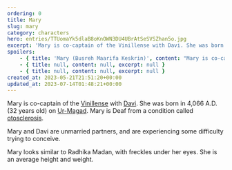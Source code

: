 ```yaml
---
ordering: 0
title: Mary
slug: mary
category: characters
hero: entries/TTUomaYk5dlaB8oKnOWN3DU4UBrAtSeSVSZhan5o.jpg
excerpt: 'Mary is co-captain of the Vinillense with Davi. She was born in 4,066 A.D. (32 years old) on Ur-Maga...'
spoilers:
    - { title: 'Mary (Busreh Maarifa Keskrin)', content: "Mary is co-captain of the [Vinillense](/category/spaceships/vinillense) with [Davi](/category/characters/davi). She was born in 4,066 A.D. (32 years old) on [Ur-Magad](/category/planets-cities/ur-magad). Mary is Deaf from a condition called [otosclerosis](https://en.wikipedia.org/wiki/Otosclerosis).\r\n\r\nMary and Davi are unmarried partners, and are experiencing some difficulty trying to conceive.\r\n\r\nDuring the heist on [Velopa](/category/planets-cities/velopa), Mary was manipulated into killing [Boka](/category/characters/boka) by [Kemba Tiran](/category/characters/bluebell). She killed Tiran in response, then [kickstarted](/category/tech-futurism/kickstart-maneuver) the [Capstone](/category/spaceships/capstone), destroying a war ship and hundreds of police patrol ships in the resulting blast. She believes this killed at least a thousand police officers.\r\n\r\nMary looks similar to Radhika Madan, with freckles under her eyes. She is an average height and weight.\r\n\r\n**Family:**\r\n[Busreh (mother)](/category/characters/busreh), [Bahadar (father, deceased)](/category/characters/busreh), and two younger sisters\r\n\r\n**Pronunciation:**\r\n- boz’ ruh\r\n- mah ree’ fah\r\n- kess’ kren", excerpt: 'Mary is co-captain of the Vinillense with Davi. She was born in 4,066 A.D. (32 years old) on Ur-Maga...' }
    - { title: null, content: null, excerpt: null }
    - { title: null, content: null, excerpt: null }
created_at: 2023-05-21T21:51:20+00:00
updated_at: 2023-07-14T01:48:21+00:00
---
```

Mary is co-captain of the [Vinillense](/category/spaceships/vinillense) with [Davi](/category/characters/davi). She was born in 4,066 A.D. (32 years old) on [Ur-Magad](/category/planets-cities/ur-magad). Mary is Deaf from a condition called [otosclerosis](https://en.wikipedia.org/wiki/Otosclerosis).

Mary and Davi are unmarried partners, and are experiencing some difficulty trying to conceive.

Mary looks similar to Radhika Madan, with freckles under her eyes. She is an average height and weight.